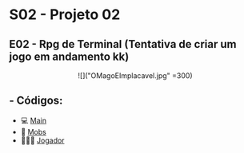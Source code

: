 # S02 - Projeto 02
## E02 - Rpg de Terminal (Tentativa de criar um jogo em andamento kk)
<center> ![]("OMagoEImplacavel.jpg" =300) </center>


## - Códigos: 
- 💻 [Main](Principal.java)
- 🐲 [Mobs](Mobs/Mob.java)
- 🧙🏻‍♂️ [Jogador](Jogadores/Jogador.java)